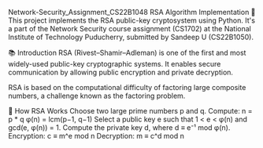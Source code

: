 Network-Security_Assignment_CS22B1048
RSA Algorithm Implementation 🔐
This project implements the RSA public-key cryptosystem using Python. It's a part of the Network Security course assignment (CS1702) at the National Institute of Technology Puducherry, submitted by Sandeep U (CS22B1050).

📚 Introduction
RSA (Rivest–Shamir–Adleman) is one of the first and most widely-used public-key cryptographic systems. It enables secure communication by allowing public encryption and private decryption.

RSA is based on the computational difficulty of factoring large composite numbers, a challenge known as the factoring problem.

🔑 How RSA Works
Choose two large prime numbers p and q.
Compute:
n = p * q
φ(n) = lcm(p−1, q−1)
Select a public key e such that 1 < e < φ(n) and gcd(e, φ(n)) = 1.
Compute the private key d, where d ≡ e⁻¹ mod φ(n).
Encryption: c ≡ m^e mod n
Decryption: m ≡ c^d mod n
